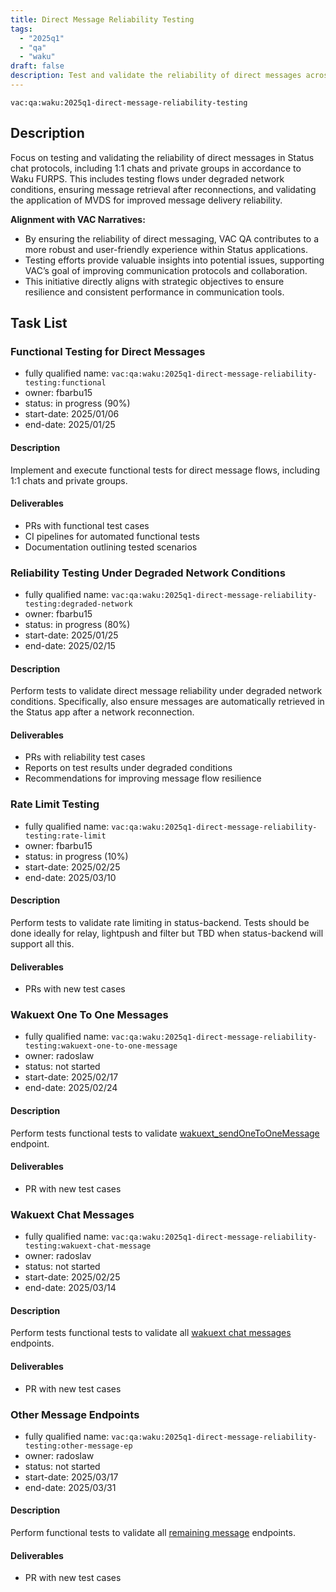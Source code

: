 ```yaml
---
title: Direct Message Reliability Testing
tags:
  - "2025q1"
  - "qa"
  - "waku"  
draft: false  
description: Test and validate the reliability of direct messages across Status chat protocols.
---
```


`vac:qa:waku:2025q1-direct-message-reliability-testing`

## Description
Focus on testing and validating the reliability of direct messages in Status chat protocols, 
including 1:1 chats and private groups in accordance to Waku FURPS.
This includes testing flows under degraded network conditions, 
ensuring message retrieval after reconnections, 
and validating the application of MVDS for improved message delivery reliability.

**Alignment with VAC Narratives:**

* By ensuring the reliability of direct messaging, 
  VAC QA contributes to a more robust and user-friendly experience within Status applications.
* Testing efforts provide valuable insights into potential issues, 
  supporting VAC’s goal of improving communication protocols and collaboration.
* This initiative directly aligns with strategic objectives 
  to ensure resilience and consistent performance in communication tools.

## Task List

### Functional Testing for Direct Messages

* fully qualified name: `vac:qa:waku:2025q1-direct-message-reliability-testing:functional`
* owner: fbarbu15
* status: in progress (90%)
* start-date: 2025/01/06
* end-date: 2025/01/25

#### Description
Implement and execute functional tests for direct message flows, 
including 1:1 chats and private groups. 

#### Deliverables
* PRs with functional test cases
* CI pipelines for automated functional tests
* Documentation outlining tested scenarios


### Reliability Testing Under Degraded Network Conditions

* fully qualified name: `vac:qa:waku:2025q1-direct-message-reliability-testing:degraded-network`
* owner: fbarbu15
* status: in progress (80%)
* start-date: 2025/01/25
* end-date: 2025/02/15

#### Description
Perform tests to validate direct message reliability under degraded network conditions. 
Specifically, also ensure messages are automatically retrieved in the Status app 
after a network reconnection.

#### Deliverables
* PRs with reliability test cases
* Reports on test results under degraded conditions
* Recommendations for improving message flow resilience

### Rate Limit Testing

* fully qualified name: `vac:qa:waku:2025q1-direct-message-reliability-testing:rate-limit`
* owner: fbarbu15
* status: in progress (10%)
* start-date: 2025/02/25
* end-date: 2025/03/10

#### Description
Perform tests to validate rate limiting in status-backend. 
Tests should be done ideally for relay, lightpush and filter 
but TBD when status-backend will support all this.

#### Deliverables
* PRs with new test cases

### Wakuext One To One Messages

* fully qualified name: `vac:qa:waku:2025q1-direct-message-reliability-testing:wakuext-one-to-one-message`
* owner: radoslaw
* status: not started
* start-date: 2025/02/17
* end-date: 2025/02/24

#### Description
Perform tests functional tests to validate [wakuext_sendOneToOneMessage](https://github.com/status-im/status-go/issues/6084) endpoint. 

#### Deliverables
* PR with new test cases

### Wakuext Chat Messages

* fully qualified name: `vac:qa:waku:2025q1-direct-message-reliability-testing:wakuext-chat-message`
* owner: radoslav
* status: not started
* start-date: 2025/02/25
* end-date: 2025/03/14

#### Description
Perform tests functional tests to validate all [wakuext chat messages](https://github.com/status-im/status-go/issues/6084) endpoints. 

#### Deliverables
* PR with new test cases

### Other Message Endpoints

* fully qualified name: `vac:qa:waku:2025q1-direct-message-reliability-testing:other-message-ep`
* owner: radoslaw
* status: not started
* start-date: 2025/03/17
* end-date: 2025/03/31

#### Description
Perform functional tests to validate all [remaining message](https://github.com/status-im/status-go/issues/6084) endpoints. 

#### Deliverables
* PR with new test cases
